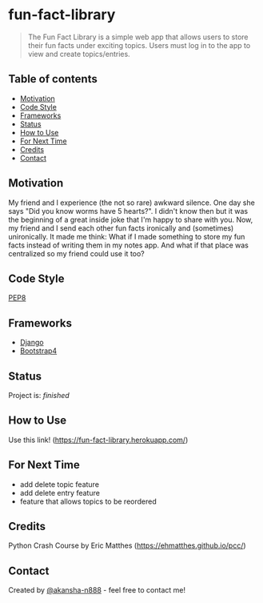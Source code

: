 # fun-fact-library
> The Fun Fact Library is a simple web app that allows users to store their fun facts under exciting topics. Users must log in to the app to view and create topics/entries.

## Table of contents
* [Motivation](#motivation)
* [Code Style](#code-style)
* [Frameworks](#frameworks)
* [Status](#status)
* [How to Use](#how-to-use)
* [For Next Time](#for-next-time)
* [Credits](#credits)
* [Contact](#contact)

## Motivation
My friend and I experience (the not so rare) awkward silence. One day she says "Did you know worms have 5 hearts?". 
I didn't know then but it was the beginning of a great inside joke that I'm happy to share with you. 
Now, my friend and I send each other fun facts ironically and (sometimes) unironically. 
It made me think: What if I made something to store my fun facts instead of writing them in my notes app. And what if that place was centralized so my friend could use it too?


## Code Style
[PEP8](https://pep8.org/)

## Frameworks
* [Django](https://www.djangoproject.com/)
* [Bootstrap4](https://getbootstrap.com/)

## Status
Project is: _finished_

## How to Use
Use this link! (https://fun-fact-library.herokuapp.com/)

## For Next Time
* add delete topic feature
* add delete entry feature
* feature that allows topics to be reordered

## Credits
Python Crash Course by Eric Matthes (https://ehmatthes.github.io/pcc/)

## Contact
Created by [@akansha-n888](https://www.linkedin.com/in/akansha-nagar/) - feel free to contact me!
